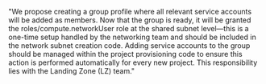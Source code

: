 "We propose creating a group profile where all relevant service accounts will be added as members. Now that the group is ready, it will be granted the roles/compute.networkUser role at the shared subnet level—this is a one-time setup handled by the networking team and should be included in the network subnet creation code. Adding service accounts to the group should be managed within the project provisioning code to ensure this action is performed automatically for every new project. This responsibility lies with the Landing Zone (LZ) team."

